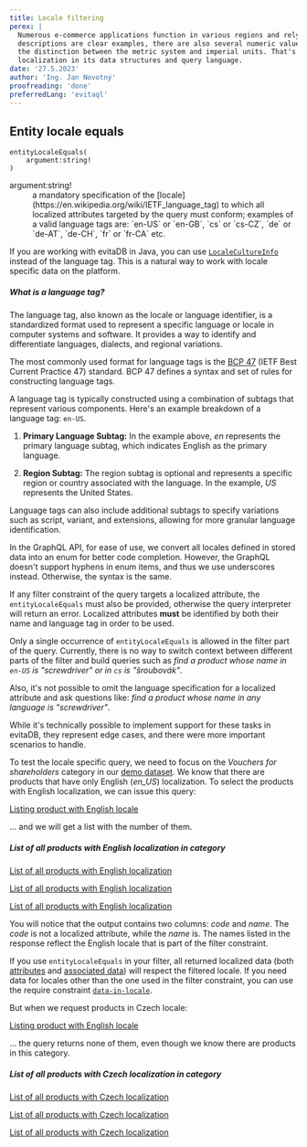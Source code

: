 ```yaml
---
title: Locale filtering
perex: |
  Numerous e-commerce applications function in various regions and rely on localized data. While product labels and
  descriptions are clear examples, there are also several numeric values that must be specific to each locale due to
  the distinction between the metric system and imperial units. That's why evitaDB offers first-class support for
  localization in its data structures and query language.
date: '27.5.2023'
author: 'Ing. Jan Novotný'
proofreading: 'done'
preferredLang: 'evitaql'
---
```


## Entity locale equals

```evitaql-syntax
entityLocaleEquals(
    argument:string!
)
```

<dl>
    <dt>argument:string!</dt>
    <dd>
        a mandatory specification of the [locale](https://en.wikipedia.org/wiki/IETF_language_tag) to which all
        localized attributes targeted by the query must conform; examples of a valid language tags are: `en-US` or
        `en-GB`, `cs` or `cs-CZ`, `de` or `de-AT`, `de-CH`, `fr` or `fr-CA` etc.
    </dd>
</dl>

If you are working with evitaDB in Java, you can use <LS to="j">[`Locale`](https://docs.oracle.com/en/java/javase/17/docs/api/java.base/java/util/Locale.html)</LS><LS to="c">[`CultureInfo`](https://learn.microsoft.com/en-us/dotnet/api/system.globalization.cultureinfo)</LS>
instead of the language tag. This is a natural way to work with locale specific data on the platform.

<Note type="question">

<NoteTitle toggles="true">

##### What is a language tag?
</NoteTitle>

The language tag, also known as the locale or language identifier, is a standardized format used to represent a specific
language or locale in computer systems and software. It provides a way to identify and differentiate languages,
dialects, and regional variations.

The most commonly used format for language tags is the [BCP 47](https://www.rfc-editor.org/info/bcp47) (IETF Best
Current Practice 47) standard. BCP 47 defines a syntax and set of rules for constructing language tags.

A language tag is typically constructed using a combination of subtags that represent various components. Here's an
example breakdown of a language tag: `en-US`.

1. **Primary Language Subtag:** In the example above, *en* represents the primary language subtag, which indicates
   English as the primary language.

2. **Region Subtag:** The region subtag is optional and represents a specific region or country associated with
   the language. In the example, *US* represents the United States.

Language tags can also include additional subtags to specify variations such as script, variant, and extensions,
allowing for more granular language identification.

<LS to="g">

In the GraphQL API, for ease of use, we convert all locales defined in stored data into an enum for better code completion.
However, the GraphQL doesn't support hyphens in enum items, and thus we use underscores instead. Otherwise, the syntax
is the same.

</LS>

</Note>

If any filter constraint of the query targets a localized attribute, the `entityLocaleEquals` must also be provided,
otherwise the query interpreter will return an error. Localized attributes **must** be identified by both their name
and language tag in order to be used.

<Note type="warning">

Only a single occurrence of `entityLocaleEquals` is allowed in the filter part of the query. Currently, there is no way
to switch context between different parts of the filter and build queries such as *find a product whose name in `en-US`
is "screwdriver" or in `cs` is "šroubovák"*.

Also, it's not possible to omit the language specification for a localized attribute and ask questions like: *find
a product whose name in any language is "screwdriver"*.

While it's technically possible to implement support for these tasks in evitaDB, they represent edge cases, and there
were more important scenarios to handle.

</Note>

To test the locale specific query, we need to focus on the *Vouchers for shareholders* category in our
[demo dataset](/documentation/get-started/query-our-dataset). We know that there are products that have only English
(*en_US*) localization. To select the products with English localization, we can issue this query:

<SourceCodeTabs requires="/evita_functional_tests/src/test/resources/META-INF/documentation/evitaql-init.java" langSpecificTabOnly>

[Listing product with English locale](/documentation/user/en/query/filtering/examples/locale/locale.evitaql)

</SourceCodeTabs>

... and we will get a list with the number of them.

<Note type="info">

<NoteTitle toggles="false">

##### List of all products with English localization in category
</NoteTitle>

<LS to="e,j,c">

<MDInclude>[List of all products with English localization](/documentation/user/en/query/filtering/examples/locale/locale.evitaql.md)</MDInclude>

</LS>

<LS to="g">

<MDInclude>[List of all products with English localization](/documentation/user/en/query/filtering/examples/locale/locale.graphql.json.md)</MDInclude>

</LS>

<LS to="r">

<MDInclude>[List of all products with English localization](/documentation/user/en/query/filtering/examples/locale/locale.rest.json.md)</MDInclude>

</LS>

You will notice that the output contains two columns: *code* and *name*. The *code* is not a localized attribute, while
the *name* is. The names listed in the response reflect the English locale that is part of the filter constraint.

If you use `entityLocaleEquals` in your filter, all returned localized data (both
[attributes](../../use/data-model.md#localized-attributes) and [associated data](../../use/data-model.md#localized-associated-data))
will respect the filtered locale. If you need data for locales other than the one used in the filter constraint,
you can use the require constraint [`data-in-locale`](../requirements/fetching.md#data-in-locale).

</Note>

But when we request products in Czech locale:

<SourceCodeTabs requires="/evita_functional_tests/src/test/resources/META-INF/documentation/evitaql-init.java" langSpecificTabOnly>

[Listing product with English locale](/documentation/user/en/query/filtering/examples/locale/locale_missing.evitaql)
</SourceCodeTabs>

... the query returns none of them, even though we know there are products in this category.

<Note type="info">

<NoteTitle toggles="true">

##### List of all products with Czech localization in category
</NoteTitle>

<LS to="e,j,c">

<MDInclude>[List of all products with Czech localization](/documentation/user/en/query/filtering/examples/locale/locale_missing.evitaql.md)</MDInclude>

</LS>

<LS to="g">

<MDInclude>[List of all products with Czech localization](/documentation/user/en/query/filtering/examples/locale/locale_missing.graphql.json.md)</MDInclude>

</LS>

<LS to="r">

<MDInclude>[List of all products with Czech localization](/documentation/user/en/query/filtering/examples/locale/locale_missing.rest.json.md)</MDInclude>

</LS>

</Note>